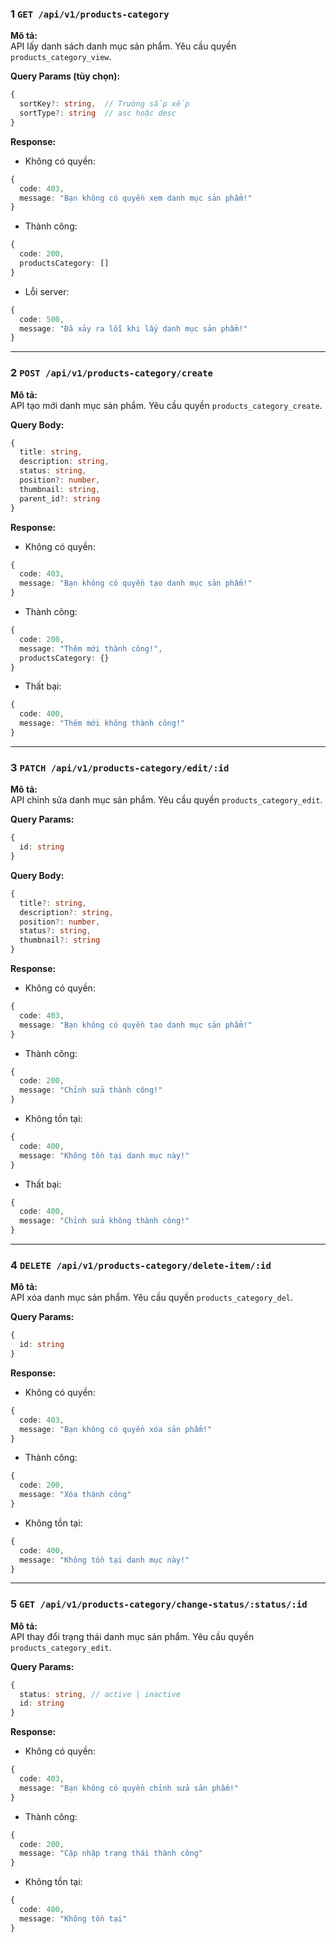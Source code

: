 ### 1 `GET /api/v1/products-category`  
**Mô tả:**  
API lấy danh sách danh mục sản phẩm. Yêu cầu quyền `products_category_view`.

**Query Params (tùy chọn):**  
```typescript
{
  sortKey?: string,  // Trường sắp xếp
  sortType?: string  // asc hoặc desc
}
```

**Response:**  
- Không có quyền:  
```typescript
{
  code: 403,
  message: "Bạn không có quyền xem danh mục sản phẩm!"
}
```
- Thành công:  
```typescript
{
  code: 200,
  productsCategory: []
}
```
- Lỗi server:  
```typescript
{
  code: 500,
  message: "Đã xảy ra lỗi khi lấy danh mục sản phẩm!"
}
```

---

### 2 `POST /api/v1/products-category/create`  
**Mô tả:**  
API tạo mới danh mục sản phẩm. Yêu cầu quyền `products_category_create`.

**Query Body:**  
```typescript
{
  title: string,
  description: string,
  status: string,
  position?: number,
  thumbnail: string,
  parent_id?: string
}
```

**Response:**  
- Không có quyền:  
```typescript
{
  code: 403,
  message: "Bạn không có quyền tạo danh mục sản phẩm!"
}
```
- Thành công:  
```typescript
{
  code: 200,
  message: "Thêm mới thành công!",
  productsCategory: {}
}
```
- Thất bại:  
```typescript
{
  code: 400,
  message: "Thêm mới không thành công!"
}
```

---

### 3 `PATCH /api/v1/products-category/edit/:id`  
**Mô tả:**  
API chỉnh sửa danh mục sản phẩm. Yêu cầu quyền `products_category_edit`.

**Query Params:**  
```typescript
{
  id: string
}
```

**Query Body:**  
```typescript
{
  title?: string,
  description?: string,
  position?: number,
  status?: string,
  thumbnail?: string
}
```

**Response:**  
- Không có quyền:  
```typescript
{
  code: 403,
  message: "Bạn không có quyền tạo danh mục sản phẩm!"
}
```
- Thành công:  
```typescript
{
  code: 200,
  message: "Chỉnh sửa thành công!"
}
```
- Không tồn tại:  
```typescript
{
  code: 400,
  message: "Không tồn tại danh mục này!"
}
```
- Thất bại:  
```typescript
{
  code: 400,
  message: "Chỉnh sửa không thành công!"
}
```

---

### 4 `DELETE /api/v1/products-category/delete-item/:id`  
**Mô tả:**  
API xóa danh mục sản phẩm. Yêu cầu quyền `products_category_del`.

**Query Params:**  
```typescript
{
  id: string
}
```

**Response:**  
- Không có quyền:  
```typescript
{
  code: 403,
  message: "Bạn không có quyền xóa sản phẩm!"
}
```
- Thành công:  
```typescript
{
  code: 200,
  message: "Xóa thành công"
}
```
- Không tồn tại:  
```typescript
{
  code: 400,
  message: "Không tồn tại danh mục này!"
}
```

---

### 5 `GET /api/v1/products-category/change-status/:status/:id`  
**Mô tả:**  
API thay đổi trạng thái danh mục sản phẩm. Yêu cầu quyền `products_category_edit`.

**Query Params:**  
```typescript
{
  status: string, // active | inactive
  id: string
}
```

**Response:**  
- Không có quyền:  
```typescript
{
  code: 403,
  message: "Bạn không có quyền chỉnh sửa sản phẩm!"
}
```
- Thành công:  
```typescript
{
  code: 200,
  message: "Cập nhập trạng thái thành công"
}
```
- Không tồn tại:  
```typescript
{
  code: 400,
  message: "Không tồn tại"
}
```
